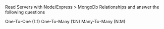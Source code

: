 Read Servers with Node/Express > MongoDb Relationships and answer the following questions
<!-- What are the three types of relationships? -->
One-To-One (1:1)
One-To-Many (1:N)
Many-To-Many (N:M)

<!-- What are the benefits of the traditional linking of relationships instead of Embedding -->



<!-- What are some of the challenges faced when deciding how to manage a many-to-many relationship that ultimately drive your decision on how to create it? -->

